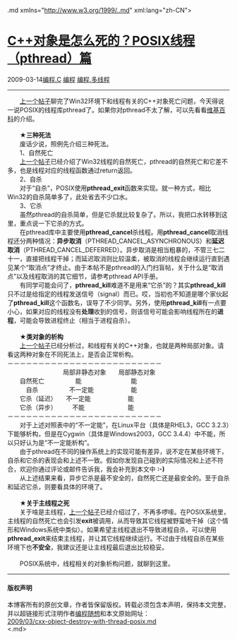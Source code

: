 <!DOCTYPE.md>
.md xmlns="http://www.w3.org/1999/..md" xml:lang="zh-CN">
<head>
<meta http-equiv="Content-Type" content="text.md; charset=utf-8" />
<meta name="generator" content="Python script by program.think@gmail.com" />
<meta name="provider" content="program-think.blogspot.com" />
<link type="text/css" rel="stylesheet" href="../../css/program-think.css" />
<title>C++对象是怎么死的？POSIX线程（pthread）篇 - 编程随想的博客</title>
</head>
<body>
<div id="main" style="width:100%;">
<h1><a href="../../index.md" title="回到首页">C++对象是怎么死的？POSIX线程（pthread）篇</a></h1>
<div class="post-info"><span class="date-header">2009-03-14</span><a href="../../tags/E7BC96E7A88B.C.md" class="tag">编程.C</a> <a href="../../tags/E7BC96E7A88B.md" class="tag">编程</a> <a href="../../tags/E7BC96E7A88B.E5A49AE7BABFE7A88B.md" class="tag">编程.多线程</a> </div>
<hr>
<div class="post">
　　<a href="../../2009/03/cxx-object-destroy-with-thread-win32.md">上一个帖子</a>聊完了Win32环境下和线程有关的C++对象死亡问题，今天得说一说POSIX的线程库pthread了。如果你对pthread不太了解，可以先看看<a href="http://en.wikipedia.org/wiki/POSIX_Threads" target="_blank" rel="nofollow">维基百科</a>的介绍。<!--program-think--><br /><br />　　★<b>三种死法</b><br />　　废话少说，照例先介绍三种死法。<br />　　1、自然死亡<br />　　<a href="../../2009/03/cxx-object-destroy-with-thread-win32.md">上一个帖子</a>已经介绍了Win32线程的自然死亡，pthread的自然死亡和它差不多，也是线程对应的线程函数通过return返回。<br />　　2、自杀<br />　　对于“自杀”，POSIX使用<b>pthread_exit</b>函数来实现。就一种方式，相比Win32的自杀简单多了，此处省去不少口水。<br />　　3、它杀<br />　　虽然pthread的自杀简单，但是它杀就比较复杂了。所以，我把口水转移到这里，重点说一下它杀的方式。<br />　　在pthread库中主要使用<b>pthread_cancel</b>杀线程。用<b>pthread_cancel</b>取消线程还分两种情况：<b>异步取消</b>（PTHREAD_CANCEL_ASYNCHRONOUS）和<b>延迟取消</b>（PTHREAD_CANCEL_DEFERRED）。异步取消是相当粗暴的，不管三七二十一，直接把线程干掉；而延迟取消则比较温柔，被取消的线程会继续运行直到遇见某个“取消点”才终止。由于本帖不是pthread的入门扫盲帖，关于什么是“取消点”以及线程取消的其它细节，请参考pthread API手册。<br />　　有同学可能会问了，<b>pthread_kill</b>难道不是用来“它杀”的？其实<b>pthread_kill</b>只不过是给指定的线程发送信号（signal）而已。哎，当初也不知道是哪个家伙起了<b>pthread_kill</b>这个函数名，误导了不少同学。另外，使用<b>pthread_kill</b>有一点要小心，如果对应的线程没有<b>处理</b>收到的信号，则该信号可能会影响线程所在的<b>进程</b>，可能会导致进程终止（相当于进程自杀）。<br /><br />　　★<b>类对象的析构</b><br />　　<a href="../../2009/03/cxx-object-destroy-with-thread-win32.md">上一个帖子</a>已经分析过，和线程有关的C++对象，也就是两种局部对象。请看这两种对象在不同死法上，是否会正常析构。<br />－－－－－－－－－－－－－－－－－－－－－－－－－<br />　　　　　　　　　局部非静态对象　　局部静态对象<br />　　自然死亡　　　　　能　　　　　　　　能<br />　　　自杀　　　　　不一定能　　　　　　能<br />　　它杀（延迟）　　不一定能　　　　　　能<br />　　它杀（异步）　　　不能　　　　　　　能<br />－－－－－－－－－－－－－－－－－－－－－－－－－<br />　　对于上述对照表中的“不一定能”，在Linux平台（具体是RHEL3，GCC 3.2.3）下能够析构，但是在Cygwin（具体是Windows2003，GCC 3.4.4）中不能，所以只好认为是“不一定能析构”。<br />　　由于pthread在不同的操作系统上的实现可能有差异，说不定在某些环境下，自杀和它杀的表现会和上述不一致。假如你发现自己碰到的实际情况和上述不符合，欢迎你通过评论或邮件告诉我，我会补充到本文中 <b>:-)</b><br />　　从上述结果来看，异步它杀是最不安全的，自然死亡还是最安全的。至于自杀和延迟它杀，则要看具体的环境了。<br /><br />　　★<b>关于主线程之死</b><br />　　关于啥是主线程，<a href="../../2009/03/cxx-object-destroy-with-thread-win32.md">上一个帖子</a>已经介绍过了，不再多啰嗦。在POSIX系统里，主线程的自然死亡也会引发<b>exit</b>被调用，从而导致其它线程被野蛮地干掉（这个情形和Windows系统中类似）。如果希望主线程退出不导致进程自杀，可以使用<b>pthread_exit</b>来结束主线程，并让其它线程继续运行。不过由于线程自杀在某些环境下也<b>不安全</b>，我建议还是让主线程最后退出比较稳妥。<br /><br />　　POSIX系统中，线程相关的对象析构问题，就聊到这里。<div class="blogger-post-footer">
</div>
<hr>
<div class="copyright">
<h4>版权声明</h4>
本博客所有的原创文章，作者皆保留版权。转载必须包含本声明，保持本文完整，并以超链接形式注明作者<a href="mailto:program.think@gmail.com">编程随想</a>和本文原始网址：<br>
<a href="2009/03/cxx-object-destroy-with-thread-posix.md">2009/03/cxx-object-destroy-with-thread-posix.md</a>
</div>
</div>
</body>
<.md>
